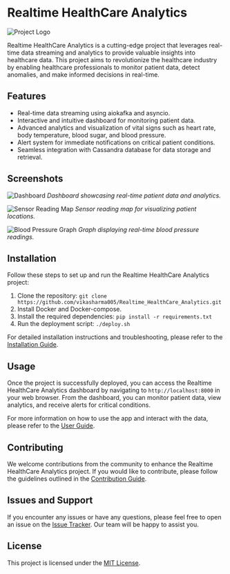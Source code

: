 # Realtime HealthCare Analytics

![Project Logo](https://raw.githubusercontent.com/vikasharma005/Realtime_HealthCare_Analytics/master/assets/dash.png)

Realtime HealthCare Analytics is a cutting-edge project that leverages real-time data streaming and analytics to provide valuable insights into healthcare data. This project aims to revolutionize the healthcare industry by enabling healthcare professionals to monitor patient data, detect anomalies, and make informed decisions in real-time.

## Features

- Real-time data streaming using aiokafka and asyncio.
- Interactive and intuitive dashboard for monitoring patient data.
- Advanced analytics and visualization of vital signs such as heart rate, body temperature, blood sugar, and blood pressure.
- Alert system for immediate notifications on critical patient conditions.
- Seamless integration with Cassandra database for data storage and retrieval.

## Screenshots

![Dashboard](https://raw.githubusercontent.com/vikasharma005/Realtime_HealthCare_Analytics/master/diagrams/screencaptures/main.gif)
*Dashboard showcasing real-time patient data and analytics.*

![Sensor Reading Map](https://raw.githubusercontent.com/vikasharma005/Realtime_HealthCare_Analytics/master/diagrams/screencaptures/map.gif)
*Sensor reading map for visualizing patient locations.*

![Blood Pressure Graph](https://raw.githubusercontent.com/vikasharma005/Realtime_HealthCare_Analytics/master/diagrams/screencaptures/bloodpressure.gif)
*Graph displaying real-time blood pressure readings.*

## Installation

Follow these steps to set up and run the Realtime HealthCare Analytics project:

1. Clone the repository: `git clone https://github.com/vikasharma005/Realtime_HealthCare_Analytics.git`
2. Install Docker and Docker-compose.
3. Install the required dependencies: `pip install -r requirements.txt`
4. Run the deployment script: `./deploy.sh`

For detailed installation instructions and troubleshooting, please refer to the [Installation Guide](https://github.com/vikasharma005/Realtime_HealthCare_Analytics/wiki/Installation-Guide).

## Usage

Once the project is successfully deployed, you can access the Realtime HealthCare Analytics dashboard by navigating to `http://localhost:8000` in your web browser. From the dashboard, you can monitor patient data, view analytics, and receive alerts for critical conditions.

For more information on how to use the app and interact with the data, please refer to the [User Guide](https://github.com/vikasharma005/Realtime_HealthCare_Analytics/wiki/User-Guide).

## Contributing

We welcome contributions from the community to enhance the Realtime HealthCare Analytics project. If you would like to contribute, please follow the guidelines outlined in the [Contribution Guide](https://github.com/vikasharma005/Realtime_HealthCare_Analytics/blob/master/CONTRIBUTING.md).

## Issues and Support

If you encounter any issues or have any questions, please feel free to open an issue on the [Issue Tracker](https://github.com/vikasharma005/Realtime_HealthCare_Analytics/issues). Our team will be happy to assist you.

## License

This project is licensed under the [MIT License](https://github.com/vikasharma005/Realtime_HealthCare_Analytics/blob/master/LICENSE).
